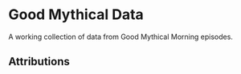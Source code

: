 # Good Mythical Data

A working collection of data from Good Mythical Morning episodes.

## Attributions
